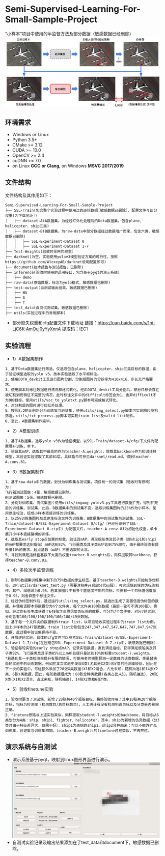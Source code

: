 # Semi-Supervised-Learning-For-Small-Sample-Project

“小样本”项目中使用的半监督方法及部分数据（敏感数据已经删除）
![STAC](https://github.com/GaoKangYu/Semi-Supervised-Learning-For-Small-Sample-Project/blob/main/inference/STAC.png)
## 环境需求
-   Windows or Linux
-   Python 3.5+
-   CMake >= 3.12
-   CUDA >= 10.0
-   OpenCV >= 2.4
-   cuDNN >= 7.0
-   on Linux  **GCC or Clang**, on Windows  **MSVC 2017/2019**  
## 文件结构

文件结构及其作用如下：

```
Semi-Supervised-Learning-For-Small-Sample-Project
├── SSL-Train(包含整个实验过程中使用过的逐轮数据[敏感数据已删除]、配置文件与部分权重[为下载地址])
│   ├── dataset-A(A数据集，为经过红外化处理后的Dota数据集，包含plane、helicopter、ship三类)
│   ├── dataset-B(B数据集，为raw-data中部分数据经过数据增广而来，包含六类，敏感数据已删除)
│   │   ├── SSL-Experiment-Dataset 0
│   │   ├── SSL-Experiment-Dataset 1-7
├── Test-Weights(验收时采用的权重)
├── darknet(为空，实验使用yolov3模型验证方案的可行性，按照https://github.com/AlexeyAB/darknet说明配置即可)
├── document(技术报告与测试报告，已删除)
├── inference(验收时使用的调用接口，包含基于pyqt的演示系统)
│   ├── demo
├── raw-data(原始数据，标注为yolo格式，敏感数据已删除)
├── test-output(自测试输出结果，敏感数据已删除)
│   ├── HS
│   ├── S
│   ├── T
├── test_data(自测试测试集，敏感数据已删除)
├── utils(实验过程中的常用脚本)
```

- 部分缺失权重和cfg配置文件下载地址
链接：https://pan.baidu.com/s/1pi-LjC6K-AmOuj0yYyXnnA 
提取码：IEC1

## 实验流程

-   1）A数据集制作
```
1、基于Dota数据集进行筛选，仅选取包含plane、helicopter、ship三类目标的数据，由于验证模型选取的yolo v3，故本实验选取了水平框标注。
2、使用DOTA_devkit工具进行图片分割，分割后图片的分辨率为416x416，步长无严格要求。
3、使用脚本对标注数据进行清洗和格式转化，经由DOTA_devkit工具分割后，部分目标会存在被切割到而特征不完整的情况，此时标注文件中的difficult标签会为1，舍弃difficult不为0的目标。使用utils/voc_to_yolotxt.py脚本可完成格式转化。
4、对分割后的图片进行仿红外处理。
5、按照8:2的比例划分为训练集与验证集，使用utils/img_select.py脚本可实现图片随机筛选，utils/txt_process.py脚本可实现train list及valid list制作。
6、至此，A数据集制作完毕。
```
-   2）A模型训练
```
1、基于A数据集，选取yolo v3作为验证模型，以SSL-Train/dataset-A/cfg/下文件为配置展开训练，单卡。
2、验证其mAP，选取其中最高的作为teacher-A.weights，提取其backbone作为知识迁移模型，本验证实验提取了其前81层，具体指令可参见darknet/read.md，得到teacher-A.conv.81。
```
- 3）B数据集制作
```
1、基于raw-data中的数据，划分为训练集与测试集，项目统一的测试集（验收时有修改）为：
飞行器测试图像：4张，敏感数据已删除。
船测试图像：5张，敏感数据已删除。
2、分别对训练集、测试集图片使用utils/imgaug-yolov3.py工具进行数据扩充，得到扩充后的训练集、测试集，此后，B数据集中的测试集不变，选取训练集图片的25%作为小样本，使用原生标注，组成小样本直接训练的训练集。
3、以25%训练集图片及其原生标注文件为训练集，B数据集中的测试集为测试集，SSL-Train/dataset-B/SSL-Experiment-Dataset 0/cfg/（已经压缩到了SSL-Experiment-Dataset 0.zip中）为配置文件，teacher-A.conv.81为初始化权重，单卡展开小样本直接建模的训练。
4、选取其early stop点位置的权重，验证其mAP，满足舰船类及其子类（即ship1和ship2的mAP都要求达到指标）mAP达到82%、飞行器类及其子类mAP达到75%即可，由于最终验收有提升量10%的要求，起点基数（mAP）不要选取的太高。
5、寻找到满足指标且基数不太高的权重teacher-B.weights后，同样提取其backbone，获得teacher-B.conv.81。
```
- 4）多轮次半监督训练
```
1、删除B数据集训练集中剩下的75%数据的原生标签，基于teacher-B.weights开始制作伪标签。运行utils/darknet_test.py（需要注释并开启部分代码段），可实现端到端的伪标签制作，其中，阈值设为0.95，若某张图片中有多个置信度不同的目标，只要有一个目标置信度低于0.95，则舍弃整个标注文件。
2、经过伪标签制作后，通过运行utils/img_select.py，挑选出生成了高置信度伪标签的数据，并使用该脚本将数据分为n个文件夹，每个文件夹100张数据（最后一轮可不满100张）。例如，经过伪标签生成获得了649张含高置信度伪标签的数据，可分为7个文件夹，对应7轮实验，分别含有100/100/100/100/100/100/49张数据。
3、基于每一个文件夹的数据制作train list，以项目验收实验过程中的train list为例，加上小样本的247张数据，train list分别包含247,347,447,547,647,747,847,947张数据，此过程中验证集保持不变。
4、开展逐轮实验，具体的cfg文件可以参考SSL-Train/dataset-B/SSL-Experiment-Dataset 1-7/cfg(在压缩包SSL-Experiment-Dataset 0-7.zip中，敏感数据已删除).
5、验证每轮实验的early stop点mAP，记录实验数据，直到满足指标，获得满足舰船类及其子类92%、飞行器类及其子类85%以上mAP且提升量达到10%的权重student-7.weights。
*若遇到某一子类检测率提升有限的情况，可使用老师模型预测一定数目的该类数据，等量替换每轮实验中的训练数据。例如在某次实验中发现X类(尤其是X2类)和Y类的检测率较低，因此在下一次的实验中，每组额外添加了20张X类数据(X1和X2混合，占比未知，随机抽选)和14张X2类、6张Y类数据，因此，每轮数据组成为：60张全种类数据(各类占比未知，随机抽选)、20张X类(X1和X2混合，占比未知，随机抽选)、14张X2类和6张Y类。
```
- 5）验收finetune实验
```
1、验收时更改了测试集，新增了20张共40个舰船目标，最终验收时用了其中10张共20个舰船目标，指标为检测率（检测数目/总目标数目），人工统计有没有检测到该目标以及分类是否删除正确。
2、finetune思路与上述实验类似，同样提取student-7.weights的backbone，将目标从6类划分为4类：ship、ship1、fighter、helicopter，其中，ship为新增的仿真数据（分3类时由于特征差异大，效果不好），ship1为原始的ship1、ship2合并而来；可以不额外扩充训练集，验证集与训练集相同。teacher-B.weights的finetune过程类似，不再赘述。
```
## 演示系统与自测试

- 演示系统基于pyqt，映射到linux图形界面进行演示。
![演示系统界面](https://github.com/GaoKangYu/Semi-Supervised-Learning-For-Small-Sample-Project/blob/main/inference/demo/demo.png)
- 自测试实验记录及输出结果添加在了test_data和document下，敏感数据已删除。
